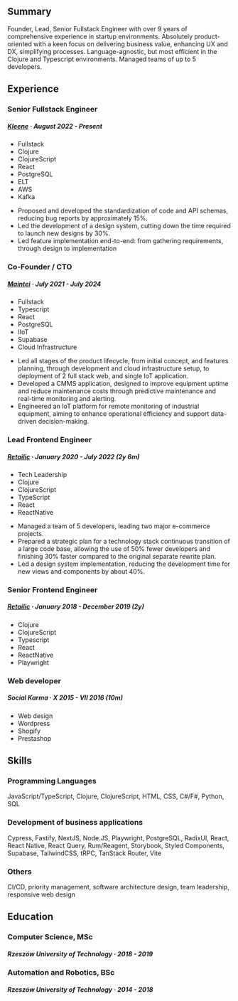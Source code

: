 ## Summary

Founder, Lead, Senior Fullstack Engineer with over 9 years of comprehensive experience in startup environments. Absolutely product-oriented with a keen focus on delivering business value, enhancing UX and DX, simplifying processes. Language-agnostic, but most efficient in the Clojure and Typescript environments. Managed teams of up to 5 developers.

## Experience

### Senior Fullstack Engineer
##### [Kleene](https://kleene.ai/) · August 2022 - Present

- Fullstack
- Clojure
- ClojureScript
- React
- PostgreSQL
- ELT
- AWS
- Kafka

* Proposed and developed the standardization of code and API schemas, reducing bug reports by approximately 15%.
* Led the development of a design system, cutting down the time required to launch new designs by 30%.
* Led feature implementation end-to-end: from gathering requirements, through design to implementation

### Co-Founder / CTO
##### [Maintei](https://maintei.com/) · July 2021 - July 2024

- Fullstack
- Typescript
- React
- PostgreSQL
- IIoT
- Supabase
- Cloud Infrastructure

* Led all stages of the product lifecycle, from initial concept, and features planning, through development and cloud infrastructure setup, to deployment of 2 full stack web, and single IoT application.
* Developed a CMMS application, designed to improve equipment uptime and reduce maintenance costs through predictive maintenance and real-time monitoring and alerting.
* Engineered an IoT platform for remote monitoring of industrial equipment, aiming to enhance operational efficiency and support data-driven decision-making.

### Lead Frontend Engineer
##### [Retailic](https://retailic.com/) · January 2020 - July 2022 (2y 6m)

- Tech Leadership
- Clojure
- ClojureScript
- TypeScript
- React
- ReactNative

* Managed a team of 5 developers, leading two major e-commerce projects.
* Prepared a strategic plan for a technology stack continuous transition of a large code base, allowing the use of 50% fewer developers and finishing 30% faster compared to the original separate rewrite plan.
* Led a design system implementation, reducing the development time for new views and components by about 40%.

### Senior Frontend Engineer
##### [Retailic](https://retailic.com/) · January 2018 - December 2019 (2y)

- Clojure
- ClojureScript
- Typescript
- React
- ReactNative
- Playwright

### Web developer
##### Social Karma · X 2015 - VII 2016 (10m)

- Web design
- Wordpress
- Shopify
- Prestashop

## Skills

### Programming Languages

JavaScript/TypeScript, Clojure, ClojureScript, HTML, CSS, C#/F#, Python, SQL

### Development of business applications

Cypress, Fastify, NextJS, Node.JS, Playwright, PostgreSQL, RadixUI, React, React Native, React Query, Rum/Reagent, Storybook, Styled Components, Supabase, TailwindCSS, tRPC, TanStack Router, Vite

### Others

CI/CD, priority management, software architecture design, team leadership, responsive web design

## Education

### Computer Science, MSc

##### Rzeszów University of Technology · 2018 - 2019

### Automation and Robotics, BSc

##### Rzeszów University of Technology · 2014 - 2018
